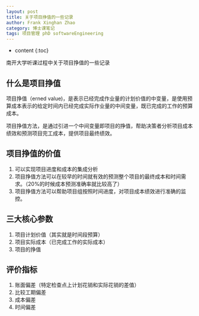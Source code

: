 ```yaml
---
layout: post
title: 关于项目挣值的一些记录
author: Frank Xinghan Zhao
category: 博士课笔记
tags: 项目管理 phD softwareEngineering
---
```


* content
{:toc}


南开大学听课过程中关于项目挣值的一些记录





## 什么是项目挣值

项目挣值（erned value)，是表示已经完成作业量的计划价值的中变量，是使用预算成本表示的给定时间内已经完成实际作业量的中间变量，既已完成的工作的预算成本。

项目挣值方法，是通过引进一个中间变量即项目的挣值，帮助决策者分析项目成本绩效和预测项目完工成本，提供项目最终绩效。

## 项目挣值的价值

1. 可以实现项目进度和成本的集成分析
2. 项目挣值方法可以在较早的时间就有效的预测整个项目的最终成本和时间需求。（20%的时候成本预测准确率就比较高了）
3. 项目挣值方法可以帮助项目组按照时间进度，对项目成本绩效进行准确的监控。

## 三大核心参数

1. 项目计划价值（其实就是时间段预算）
2. 项目实际成本（已完成工作的实际成本）
3. 项目的挣值

## 评价指标

1. 账面偏差（特定检查点上计划花销和实际花销的差值）
2. 比较工期偏差
3. 成本偏差
4. 时间偏差
